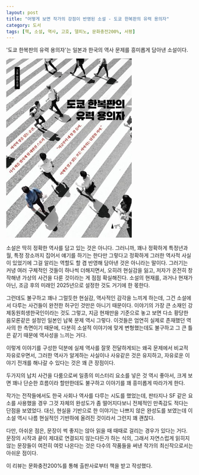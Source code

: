 ```yaml
---
layout: post
title: "어떻게 보면 작가의 강점이 반영된 소설 - 도쿄 한복판의 유력 용의자"
category: 도서
tags: [책, 소설, 역사, 고호, 델피노, 문화충전200%, 서평]
---
```


'도쿄 한복판의 유력 용의자'는
일본과 한국의 역사 문제를 흥미롭게 담아낸 소설이다.

![표지](/images/book/prime-suspect-in-the-middle-of-tokyo-book-h480.jpg)

소설은 딱히 정확한 역사를 담고 있는 것은 아니다.
그러니까, 꽤나 정확하게 특정년과 월, 특정 장소까지 집어서 얘기를 하기는 한다만
그렇다고 정확하게 그러한 역사적 사실이 있었기에
그걸 알리는 역할도 할 겸 반영해 담아낸 것은 아니라는 말이다.
그러기는 커녕 여러 구체적인 것들이 하나씩 더해지면서,
오히려 현실감을 잃고,
저자가 온전히 창작해낸 가상의 사건을 다룬 것이라는 게 점점 확실해진다.
소설의 현재를, 과거나 현재가 아닌, 조금 후의 미래인 2025년으로 설정한 것도 거기에 한 몫한다.

그런데도 불구하고 꽤나 그럴듯한 현실감, 역사적인 감각을 느끼게 하는데,
그건 소설에서 다루는 사건들이 완전한 허구인 것만은 아니기 때문이다.
이야기의 가장 큰 소재인 강제동원희생한국인이라는 것도 그렇고,
지금 현재만을 기준으로 놓고 보면 다소 황당한 음모론같은 설정인 일본인 납북 문제 역시 그렇다.
이것들은 엄연히 실제로 존재했던 역사의 한 측면이기 때문에,
다분히 소설적 이야기에 맞게 변형했는데도 불구하고
그 큰 틀은 같기 때문에 역사성을 느끼는 거다.

이렇게 이야기를 구성한 덕분에
실제 역사를 잘못 전달하게되는 왜곡 문제에서 비교적 자유로우면서,
그러한 역사가 알게하는 사실이나 사유같은 것은 유지하고,
자유로운 이야기 전개를 해나갈 수 있다는 것은 꽤 큰 장점이다.

두가지의 납치 사건을 다룸으로써 일종의 미스터리 요소를 넣은 것 역시 좋아서,
크게 보면 꽤나 단순한 흐름이라 할만한데도 불구하고
이야기를 꽤 흥미롭게 따라가게 한다.

작가는 전작들에서도 한국 사회나 역사를 다루는 시도를 했었는데,
판타지나 SF 같은 요소를 사용했을 경우
그것 자체의 완성도가 좀 떨어지다보니 전체적인 만족감도 적다는 단점을 보였었다.
대신, 현실을 기반으로 한 이야기는 나쁘지 않은 완성도를 보였는데
이 소설 역시 나름 현실적인 기반하에 올려진 것이라서 그런지 꽤 괜찮다.

다만, 아쉬운 점은,
문장이 썩 좋지는 않아 읽을 때 때때로 걸리는 경우가 있다는 거다.
문장의 시작과 끝이 제대로 연결되지 않는다든가 하는 식의,
그래서 자연스럽게 읽히지 않는 문장들이 여전히 여럿 나온다는 것은
다수의 작품들을 써낸 작가의 최신작으로서는 아쉬운 점이다.



<div class="im im-info">
이 리뷰는 문화충전200%를 통해 출판사로부터 책을 받고 작성했다.
</div>

